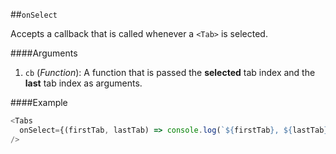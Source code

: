 ##`onSelect`

Accepts a callback that is called whenever a `<Tab>` is selected.

####Arguments
1. `cb` (_Function_): A function that is passed the **selected** tab index and the **last** tab index as arguments.

####Example
```javascript
<Tabs 
  onSelect={(firstTab, lastTab) => console.log(`${firstTab}, ${lastTab}`)} 
/>
```